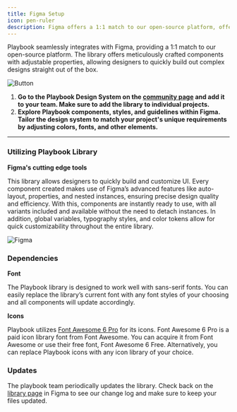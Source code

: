 ```yaml
---
title: Figma Setup
icon: pen-ruler
description: Figma offers a 1:1 match to our open-source platform, offering components with customizable properties.
---
```


Playbook seamlessly integrates with Figma, providing a 1:1 match to our open-source platform. The library offers meticulously crafted components with adjustable properties, allowing designers to quickly build out complex designs straight out of the box.

![Button](https://github.com/powerhome/playbook/assets/146777111/00b493fc-02d4-435d-ae6c-df3c664d0e89)


1. **Go to the Playbook Design System on the [community page](https://www.figma.com/community/file/1320084191991515570/playbook-design-system) and add it to your team. Make sure to add the library to individual projects.**  
2. **Explore Playbook components, styles, and guidelines within Figma. Tailor the design system to match your project's unique requirements by adjusting colors, fonts, and other elements.**

---

### Utilizing Playbook Library 

**Figma's cutting edge tools**

This library allows designers to quickly build and customize UI. Every component created makes use of Figma’s advanced features like auto-layout, properties, and nested instances, ensuring precise design quality and efficiency. With this, components are instantly ready to use, with all variants included and available without the need to detach instances. In addition, global variables, typography styles, and color tokens allow for quick customizability throughout the entire library.

![Figma](https://github.com/powerhome/playbook/assets/146777111/23198546-1a7f-4f11-84c0-f2d9a824cd81)


### Dependencies

**Font** 

The Playbook library is designed to work well with sans-serif fonts. You can easily replace the library’s current font with any font styles of your choosing and all components will update accordingly.

**Icons**

Playbook utilizes [Font Awesome 6 Pro](https://fontawesome.com/icons) for its icons. Font Awesome 6 Pro is a paid icon library font from Font Awesome. You can acquire it from Font Awesome or use their free font, Font Awesome 6 Free. Alternatively, you can replace Playbook icons with any icon library of your choice.

### Updates

The playbook team periodically updates the library. Check back on the [library page](https://www.figma.com/community/file/1320084191991515570/playbook-design-system
) in Figma to see our change log and make sure to keep your files updated.
